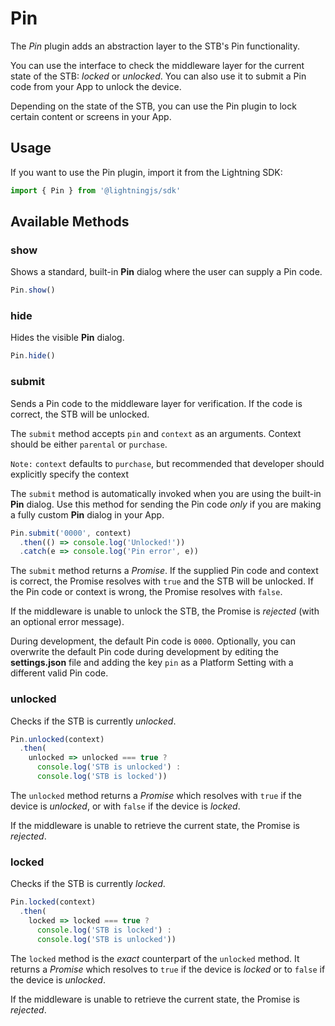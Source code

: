 # Pin

The *Pin* plugin adds an abstraction layer to the STB's Pin functionality.

You can use the interface to check the middleware layer for the current state of the STB: *locked* or *unlocked*. You can also use it to submit a Pin code from your App to unlock the device.

Depending on the  state of the STB, you can use the Pin plugin to lock certain content or screens in your App.

## Usage

If you want to use the Pin plugin, import it from the Lightning SDK:

```js
import { Pin } from '@lightningjs/sdk'
```

## Available Methods

### show

Shows a standard, built-in **Pin** dialog where the user can supply a Pin code.

```js
Pin.show()
```

### hide

Hides the visible **Pin** dialog.

```js
Pin.hide()
```

### submit

Sends a Pin code to the middleware layer for verification. If the code is correct, the STB will be unlocked.

The `submit` method accepts `pin` and `context` as an arguments. Context should be either `parental` or `purchase`.

``Note:`` `context` defaults to `purchase`, but recommended that developer should explicitly specify the context

The `submit` method is automatically invoked when you are using the built-in **Pin** dialog. Use this method for sending the Pin code *only* if you are making a fully custom **Pin** dialog in your App.

```js
Pin.submit('0000', context)
  .then(() => console.log('Unlocked!'))
  .catch(e => console.log('Pin error', e))
```

The `submit` method returns a *Promise*. If the supplied Pin code and context is correct, the Promise resolves with `true` and the STB will be unlocked. If the Pin code or context is wrong, the Promise resolves with `false`.

If the middleware is unable to unlock the STB, the Promise is *rejected* (with an optional error message).

During development, the default Pin code is  `0000`. Optionally, you can overwrite the default Pin code during development by editing the **settings.json** file and adding the key `pin` as a Platform Setting with a different valid Pin code.

### unlocked

Checks if the STB is currently *unlocked*.

```js
Pin.unlocked(context)
  .then(
    unlocked => unlocked === true ?
      console.log('STB is unlocked') :
      console.log('STB is locked'))
```

The `unlocked` method returns a *Promise* which resolves with `true` if the device is *unlocked*, or with `false` if the device is *locked*.

If the middleware is unable to retrieve the current state, the Promise is *rejected*.

### locked

Checks if the STB is currently *locked*.

```js
Pin.locked(context)
  .then(
    locked => locked === true ?
      console.log('STB is locked') :
      console.log('STB is unlocked'))
```

The `locked` method is the *exact* counterpart of the `unlocked` method. It returns a *Promise* which resolves to `true` if
the device is *locked* or to `false` if the device is *unlocked*.

If the middleware is unable to retrieve the current state, the Promise is *rejected*.
